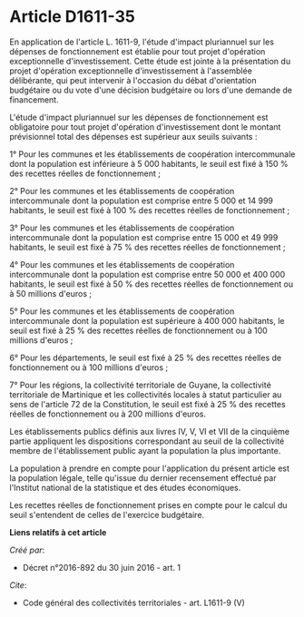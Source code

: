 # Article D1611-35

En application de l'article L. 1611-9, l'étude d'impact pluriannuel sur les dépenses de fonctionnement est établie pour tout
projet d'opération exceptionnelle d'investissement. Cette étude est jointe à la présentation du projet d'opération
exceptionnelle d'investissement à l'assemblée délibérante, qui peut intervenir à l'occasion du débat d'orientation budgétaire
ou du vote d'une décision budgétaire ou lors d'une demande de financement. 

L'étude d'impact pluriannuel sur les dépenses de fonctionnement est obligatoire pour tout projet d'opération d'investissement
dont le montant prévisionnel total des dépenses est supérieur aux seuils suivants : 

1° Pour les communes et les établissements de coopération intercommunale dont la population est inférieure à 5 000 habitants,
le seuil est fixé à 150 % des recettes réelles de fonctionnement ; 

2° Pour les communes et les établissements de coopération intercommunale dont la population est comprise entre 5 000 et 14
999 habitants, le seuil est fixé à 100 % des recettes réelles de fonctionnement ; 

3° Pour les communes et les établissements de coopération intercommunale dont la population est comprise entre 15 000 et 49
999 habitants, le seuil est fixé à 75 % des recettes réelles de fonctionnement ; 

4° Pour les communes et les établissements de coopération intercommunale dont la population est comprise entre 50 000 et 400
000 habitants, le seuil est fixé à 50 % des recettes réelles de fonctionnement ou à 50 millions d'euros ; 

5° Pour les communes et les établissements de coopération intercommunale dont la population est supérieure à 400 000
habitants, le seuil est fixé à 25 % des recettes réelles de fonctionnement ou à 100 millions d'euros ; 

6° Pour les départements, le seuil est fixé à 25 % des recettes réelles de fonctionnement ou à 100 millions d'euros ; 

7° Pour les régions, la collectivité territoriale de Guyane, la collectivité territoriale de Martinique et les collectivités
locales à statut particulier au sens de l'article 72 de la Constitution, le seuil est fixé à 25 % des recettes réelles de
fonctionnement ou à 200 millions d'euros. 

Les établissements publics définis aux livres IV, V, VI et VII de la cinquième partie appliquent les dispositions
correspondant au seuil de la collectivité membre de l'établissement public ayant la population la plus importante. 

La population à prendre en compte pour l'application du présent article est la population légale, telle qu'issue du dernier
recensement effectué par l'Institut national de la statistique et des études économiques. 

Les recettes réelles de fonctionnement prises en compte pour le calcul du seuil s'entendent de celles de l'exercice
budgétaire.

**Liens relatifs à cet article**

_Créé par_:

  - Décret n°2016-892 du 30 juin 2016 - art. 1

_Cite_:

  - Code général des collectivités territoriales - art. L1611-9 (V)
